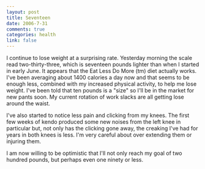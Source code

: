 ```yaml
--- 
layout: post
title: Seventeen
date: 2006-7-31
comments: true
categories: health
link: false
---
```

I continue to lose weight at a surprising rate. Yesterday morning the scale read two-thirty-three, which is seventeen pounds lighter than when I started in early June. It appears that the Eat Less Do More (tm) diet actually works. I've been averaging about 1400 calories a day now and that seems to be enough less, combined with my increased physical activity, to help me lose weight. I've been told that ten pounds is a "size" so I'll be in the market for new pants soon. My current rotation of work slacks are all getting lose around the waist.

I've also started to notice less pain and clicking from my knees. The first few weeks of kendo produced some new noises from the left knee in particular but, not only has the clicking gone away, the creaking I've had for years in both knees is less. I'm very careful about over extending them or injuring them.

I am now willing to be optimistic that I'll not only reach my goal of two hundred pounds, but perhaps even one ninety or less.
